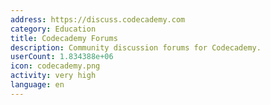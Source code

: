 ```yaml
---
address: https://discuss.codecademy.com
category: Education
title: Codecademy Forums
description: Community discussion forums for Codecademy.
userCount: 1.834388e+06
icon: codecademy.png
activity: very high
language: en
---
```

